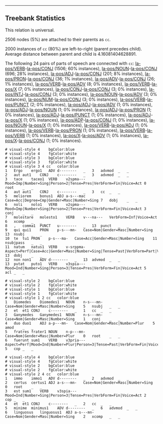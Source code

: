 

--------------------------------------------------------------------------------

## Treebank Statistics

This relation is universal.

2506 nodes (5%) are attached to their parents as `cc`.

2000 instances of `cc` (80%) are left-to-right (parent precedes child).
Average distance between parent and child is 4.16081404628891.

The following 24 pairs of parts of speech are connected with `cc`: [la-pos/VERB]()-[la-pos/CONJ]() (1506; 60% instances), [la-pos/NOUN]()-[la-pos/CONJ]() (696; 28% instances), [la-pos/ADJ]()-[la-pos/CONJ]() (201; 8% instances), [la-pos/PRON]()-[la-pos/CONJ]() (36; 1% instances), [la-pos/ADV]()-[la-pos/CONJ]() (26; 1% instances), [la-pos/VERB]()-[la-pos/ADV]() (8; 0% instances), [la-pos/VERB]()-[la-pos/X]() (7; 0% instances), [la-pos/CONJ]()-[la-pos/CONJ]() (3; 0% instances), [la-pos/INTJ]()-[la-pos/CONJ]() (3; 0% instances), [la-pos/NOUN]()-[la-pos/ADV]() (3; 0% instances), [la-pos/NUM]()-[la-pos/CONJ]() (3; 0% instances), [la-pos/VERB]()-[la-pos/PUNCT]() (2; 0% instances), [la-pos/ADJ]()-[la-pos/ADV]() (1; 0% instances), [la-pos/ADJ]()-[la-pos/NOUN]() (1; 0% instances), [la-pos/ADJ]()-[la-pos/PRON]() (1; 0% instances), [la-pos/ADJ]()-[la-pos/PUNCT]() (1; 0% instances), [la-pos/ADJ]()-[la-pos/X]() (1; 0% instances), [la-pos/ADP]()-[la-pos/CONJ]() (1; 0% instances), [la-pos/NOUN]()-[la-pos/X]() (1; 0% instances), [la-pos/VERB]()-[la-pos/ADJ]() (1; 0% instances), [la-pos/VERB]()-[la-pos/PRON]() (1; 0% instances), [la-pos/VERB]()-[la-pos/VERB]() (1; 0% instances), [la-pos/X]()-[la-pos/ADV]() (1; 0% instances), [la-pos/X]()-[la-pos/CONJ]() (1; 0% instances).


~~~ conllu
# visual-style 4	bgColor:blue
# visual-style 4	fgColor:white
# visual-style 3	bgColor:blue
# visual-style 3	fgColor:white
# visual-style 3 4 cc	color:blue
1	Ergo	ergo1	ADV	d--------	_	3	advmod	_	_
2	aut	aut1	CONJ	c--------	_	3	advmod	_	_
3	tace	taceo1	VERB	v2spma---	Mood=Imp|Number=Sing|Person=2|Tense=Pres|VerbForm=Fin|Voice=Act	0	root	_	_
4	aut	aut1	CONJ	c--------	_	3	cc	_	_
5	meliorem	bonus1	ADJ	a-s---mac	Case=Acc|Degree=Cmp|Gender=Masc|Number=Sing	7	dobj	_	_
6	noli	nolo1	VERB	v2spma---	Mood=Imp|Number=Sing|Person=2|Tense=Pres|VerbForm=Fin|Voice=Act	3	conj	_	_
7	molestare	molesto1	VERB	v---na---	VerbForm=Inf|Voice=Act	6	xcomp	_	_
8	,	comma1	PUNCT	u--------	_	13	punct	_	_
9	qui	qui1	PRON	p-s---mn-	Case=Nom|Gender=Masc|Number=Sing	13	nsubj	_	_
10	te	tu1	PRON	p-s---ma-	Case=Acc|Gender=Masc|Number=Sing	11	nsubjpass	_	_
11	natum	natus1	VERB	v-srppma-	Aspect=Perf|Case=Acc|Gender=Masc|Number=Sing|Tense=Past|VerbForm=Part|Voice=Pass	13	dobj	_	_
12	non	non1	ADV	d--------	_	13	advmod	_	_
13	putat	puto1	VERB	v3spia---	Mood=Ind|Number=Sing|Person=3|Tense=Pres|VerbForm=Fin|Voice=Act	5	acl	_	_

~~~


~~~ conllu
# visual-style 2	bgColor:blue
# visual-style 2	fgColor:white
# visual-style 1	bgColor:blue
# visual-style 1	fgColor:white
# visual-style 1 2 cc	color:blue
1	Diomedes	Diomedes1	NOUN	n-s---mn-	Case=Nom|Gender=Masc|Number=Sing	5	nsubj	_	_
2	et	et1	CONJ	c--------	_	1	cc	_	_
3	Ganymedes	Ganymedes1	NOUN	n-s---mn-	Case=Nom|Gender=Masc|Number=Sing	1	conj	_	_
4	duo	duo1	ADJ	a-p---mn-	Case=Nom|Gender=Masc|Number=Plur	5	amod	_	_
5	fratres	frater1	NOUN	n-p---mn-	Case=Nom|Gender=Masc|Number=Plur	0	root	_	_
6	fuerunt	sum1	VERB	v3pria---	Aspect=Perf|Mood=Ind|Number=Plur|Person=3|Tense=Past|VerbForm=Fin|Voice=Act	5	cop	_	_

~~~


~~~ conllu
# visual-style 4	bgColor:blue
# visual-style 4	fgColor:white
# visual-style 2	bgColor:blue
# visual-style 2	fgColor:white
# visual-style 2 4 cc	color:blue
1	immo	immo1	ADV	d--------	_	2	advmod	_	_
2	certus	certus1	ADJ	a-s---mn-	Case=Nom|Gender=Masc|Number=Sing	0	root	_	_
3	est	sum1	VERB	v3spia---	Mood=Ind|Number=Sing|Person=3|Tense=Pres|VerbForm=Fin|Voice=Act	2	cop	_	_
4	et	et1	CONJ	c--------	_	2	cc	_	_
5	minime	minimus1	ADV	d--------	_	6	advmod	_	_
6	linguosus	linguosus1	ADJ	a-s---mn-	Case=Nom|Gender=Masc|Number=Sing	2	xcomp	_	_

~~~


